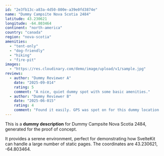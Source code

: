 ```yaml
---
id: "2e3fb13c-a83a-4d50-800e-a39e0fd3874e"
name: "Dummy Campsite Nova Scotia 2484"
latitude: 43.230621
longitude: -64.803464
continent: "north-america"
country: "canada"
region: "nova-scotia"
amenities:
  - "tent-only"
  - "dog-friendly"
  - "hiking"
  - "fire-pit"
images:
  - "https://res.cloudinary.com/demo/image/upload/v1/sample.jpg"
reviews:
  - author: "Dummy Reviewer A"
    date: "2025-09-014"
    rating: 5
    comment: "A nice, quiet dummy spot with some basic amenities."
  - author: "Dummy Reviewer B"
    date: "2025-06-015"
    rating: 4
    comment: "Found it easily. GPS was spot on for this dummy location."
---
```


This is a **dummy description** for Dummy Campsite Nova Scotia 2484, generated for the proof of concept.

It provides a serene environment, perfect for demonstrating how SvelteKit can handle a large number of static pages. The coordinates are 43.230621, -64.803464.
